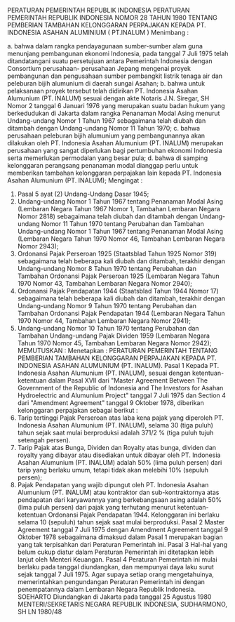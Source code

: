  PERATURAN PEMERINTAH REPUBLIK INDONESIA PERATURAN PEMERINTAH REPUBLIK INDONESIA NOMOR 28 TAHUN 1980 TENTANG PEMBERIAN TAMBAHAN KELONGGARAN PERPAJAKAN KEPADA PT. INDONESIA ASAHAN ALUMINIUM ( PT.INALUM )
Menimbang :

a. bahwa dalam rangka pendayagunaan sumber-sumber alam guna menunjang pembangunan ekonomi Indonesia, pada tanggal 7 Juli 1975 telah ditandatangani suatu persetujuan antara Pemerintah Indonesia dengan Consortium perusahaan- perusahaan Jepang mengenai proyek pembangunan dan pengusahaan sumber pembangkit listrik tenaga air dan peleburan bijih alumunium di daerah sungai Asahan;
b. bahwa untuk pelaksanaan proyek tersebut telah didirikan PT. Indonesia Asahan Alumunium (PT. INALUM) sesuai dengan akte Notaris J.N. Siregar, SH Nomor 2 tanggal 6 Januari 1976 yang merupakan suatu badan hukum yang berkedudukan di Jakarta dalam rangka Penanaman Modal Asing menurut Undang-undang Nomor 1 Tahun 1967 sebagaimana telah diubah dan ditambah dengan Undang-undang Nomor 11 Tahun 1970;
c. bahwa perusahaan peleburan bijih alumunium yang pembangunannya akan dilakukan oleh PT. Indonesia Asahan Alumunium (PT. INALUM) merupakan perusahaan yang sangat diperlukan bagi pertumbuhan ekonomi Indonesia serta memerlukan permodalan yang besar pula;
d. bahwa di samping kelonggaran perangsang penanaman modal dianggap perlu untuk memberikan tambahan kelonggaran perpajakan lain kepada PT. Indonesia Asahan Alumunium (PT. INALUM);
Mengingat :

1. Pasal 5 ayat (2) Undang-Undang Dasar 1945;
2. Undang-undang Nomor 1 Tahun 1967 tentang Penanaman Modal Asing (Lembaran Negara Tahun 1967 Nomor 1, Tambahan Lembaran Negara Nomor 2818) sebagaimana telah diubah dan ditambah dengan Undang-undang Nomor 11 Tahun 1970 tentang Perubahan dan Tambahan Undang-undang Nomor 1 Tahun 1967 tentang Penanaman Modal Asing (Lembaran Negara Tahun 1970 Nomor 46, Tambahan Lembaran Negara Nomor 2943);
3. Ordonansi Pajak Perseroan 1925 (Staatsblad Tahun 1925 Nomor 319) sebagaimana telah beberapa kali diubah dan ditambah, terakhir dengan Undang-undang Nomor 8 Tahun 1970 tentang Perubahan dan Tambahan Ordonansi Pajak Perseroan 1925 (Lembaran Negara Tahun 1970 Nomor 43, Tambahan Lembaran Negara Nomor 2940);
4. Ordonansi Pajak Pendapatan 1944 (Staatsblad Tahun 1944 Nomor 17) sebagaimana telah beberapa kali diubah dan ditambah, terakhir dengan Undang-undang Nomor 9 Tahun 1970 tentang Perubahan dan Tambahan Ordonansi Pajak Pendapatan 1944 (Lembaran Negara Tahun 1970 Nomor 44, Tambahan Lembaran Negara Nomor 2941);
5. Undang-undang Nomor 10 Tahun 1970 tentang Perubahan dan Tambahan Undang-undang Pajak Dividen 1959 (Lembaran Negara Tahun 1970 Nomor 45, Tambahan Lembaran Negara Nomor 2942);
MEMUTUSKAN :
 Menetapkan : PERATURAN PEMERINTAH TENTANG PEMBERIAN TAMBAHAN KELONGGARAN PERPAJAKAN KEPADA PT. INDONESIA ASAHAN ALUMUNIUM (PT. INALUM).
Pasal 1
Kepada PT. Indonesia Asahan Alumunium (PT. INALUM), sesuai dengan ketentuan- ketentuan dalam Pasal XVII dari "Master Agreement Between The Government of the Republic of Indonesia and The Investors for Asahan Hydroelectric and Alumunium Project" tanggal 7 Juli 1975 dan Section 4 dari "Amendment Agreement" tanggal 9 Oktober 1978, diberikan kelonggaran perpajakan sebagai berikut :
1. Tarip tertinggi Pajak Perseroan atas laba kena pajak yang diperoleh PT. Indonesia Asahan Alumunium (PT. INALUM), selama 30 (tiga puluh) tahun sejak saat mulai berproduksi adalah 371/2 % (tiga puluh tujuh setengah persen).
2. Tarip Pajak atas Bunga, Dividen dan Royalty atas bunga, dividen dan royalty yang dibayar atau disediakan untuk dibayar oleh PT. Indonesia Asahan Alumunium (PT. INALUM) adalah 50% (lima puluh persen) dari tarip yang berlaku umum, tetapi tidak akan melebihi 10% (sepuluh persen);
3. Pajak Pendapatan yang wajib dipungut oleh PT. Indonesia Asahan Alumunium (PT. INALUM) atau kontraktor dan sub-kontraktornya atas pendapatan dari karyawannya yang berkebangsaan asing adalah 50% (lima puluh persen) dari pajak yang terhutang menurut ketentuan- ketentuan Ordonansi Pajak Pendapatan 1944. Kelonggaran ini berlaku selama 10 (sepuluh) tahun sejak saat mulai berproduksi.
Pasal 2
Master Agreement tanggal 7 Juli 1975 dengan Amendment Agreement tanggal 9 Oktober 1978 sebagaimana dimaksud dalam Pasal 1 merupakan bagian yang tak terpisahkan dari Peraturan Pemerintah ini.
Pasal 3
Hal-hal yang belum cukup diatur dalam Peraturan Pemerintah ini ditetapkan lebih lanjut oleh Menteri Keuangan.
Pasal 4
Peraturan Pemerintah ini mulai berlaku pada tanggal diundangkan, dan mempunyai daya laku surut sejak tanggal 7 Juli 1975. Agar supaya setiap orang mengetahuinya, memerintahkan pengundangan Peraturan Pemerintah ini dengan penempatannya dalam Lembaran Negara Republik Indonesia. SOEHARTO Diundangkan di Jakarta pada tanggal 25 Agustus 1980 MENTERI/SEKRETARIS NEGARA REPUBLIK INDONESIA, SUDHARMONO, SH LN 1980/48